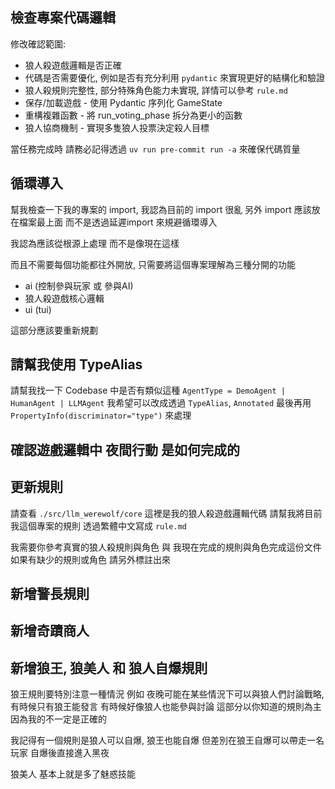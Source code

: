## 檢查專案代碼邏輯

修改確認範圍:

- 狼人殺遊戲邏輯是否正確
- 代碼是否需要優化, 例如是否有充分利用 `pydantic` 來實現更好的結構化和驗證
- 狼人殺規則完整性, 部分特殊角色能力未實現, 詳情可以參考 `rule.md`
- 保存/加載遊戲 - 使用 Pydantic 序列化 GameState
- 重構複雜函數 - 將 run_voting_phase 拆分為更小的函數
- 狼人協商機制 - 實現多隻狼人投票決定殺人目標

當任務完成時 請務必記得透過 `uv run pre-commit run -a` 來確保代碼質量

## 循環導入

幫我檢查一下我的專案的 import, 我認為目前的 import 很亂
另外 import 應該放在檔案最上面 而不是透過延遲import 來規避循環導入

我認為應該從根源上處理 而不是像現在這樣

而且不需要每個功能都往外開放, 只需要將這個專案理解為三種分開的功能

- ai (控制參與玩家 或 參與AI)
- 狼人殺遊戲核心邏輯
- ui (tui)

這部分應該要重新規劃

## 請幫我使用 TypeAlias

請幫我找一下 Codebase 中是否有類似這種 `AgentType = DemoAgent | HumanAgent | LLMAgent`
我希望可以改成透過 `TypeAlias`, `Annotated` 最後再用 `PropertyInfo(discriminator="type")` 來處理

## 確認遊戲邏輯中 夜間行動 是如何完成的

## 更新規則

請查看 `./src/llm_werewolf/core` 這裡是我的狼人殺遊戲邏輯代碼
請幫我將目前我這個專案的規則 透過繁體中文寫成 `rule.md`

我需要你參考真實的狼人殺規則與角色 與 我現在完成的規則與角色完成這份文件
如果有缺少的規則或角色 請另外標註出來

## 新增警長規則

## 新增奇蹟商人

## 新增狼王, 狼美人 和 狼人自爆規則

狼王規則要特別注意一種情況 例如 夜晚可能在某些情況下可以與狼人們討論戰略, 有時候只有狼王能發言 有時候好像狼人也能參與討論
這部分以你知道的規則為主 因為我的不一定是正確的

我記得有一個規則是狼人可以自爆, 狼王也能自爆
但差別在狼王自爆可以帶走一名玩家
自爆後直接進入黑夜

狼美人 基本上就是多了魅惑技能
